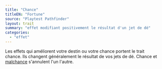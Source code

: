 ```yaml
---
title: "Chance"
titleEN: "Fortune"
source: "Playtest Pathfinder"
layout: trait
summary: "effet modifiant positivement le résultat d'un jet de dé"
categories:
  - "effet"
---
```

Les effets qui améliorent votre destin ou votre chance portent le trait chance. Ils changent généralement le résultat de vos jets de dé. Chance et [malchance](malchance.html) s'annulent l'un l'autre.
